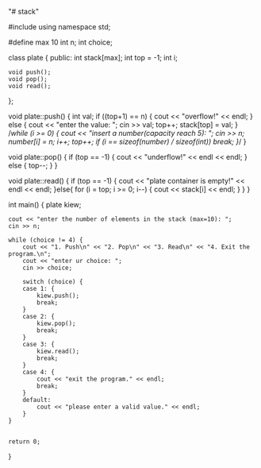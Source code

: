 "# stack" 

#include <iostream>
using namespace std;

#define max 10
int n;
int choice;

class plate {
public:
    int stack[max];
    int top = -1;
    int i;

    void push();
    void pop();
    void read();
};

void plate::push() {
    int val;
    if ((top+1) == n) {
        cout << "overflow!" << endl;
    }
    else {
        cout << "enter the value: ";
        cin >> val;
        top++;
        stack[top] = val;
    }
    /*while (i >= 0) {
        cout << "insert a number(capacity reach 5): ";
        cin >> n;
        number[i] = n;
        i++;
        top++;
        if (i == sizeof(number) / sizeof(int))
            break;
    }*/
}

void plate::pop() {
    if (top == -1) {
        cout << "underflow!" << endl << endl;
    }
    else {
        top--;
    }
}

void plate::read() {
    if (top == -1) {
        cout << "plate container is empty!" << endl << endl;
    }else{
        for (i = top; i >= 0; i--) {
            cout << stack[i] << endl;
        }
    }
}

int main() {
    plate kiew;

    cout << "enter the number of elements in the stack (max=10): ";
    cin >> n;

    while (choice != 4) {
        cout << "1. Push\n" << "2. Pop\n" << "3. Read\n" << "4. Exit the program.\n";
        cout << "enter ur choice: ";
        cin >> choice;

        switch (choice) {
        case 1: {
            kiew.push();
            break;
        }
        case 2: {
            kiew.pop();
            break;
        }
        case 3: {
            kiew.read();
            break;
        }
        case 4: {
            cout << "exit the program." << endl;
            break;
        }
        default:
            cout << "please enter a valid value." << endl;
        }
    }


    return 0;
}

